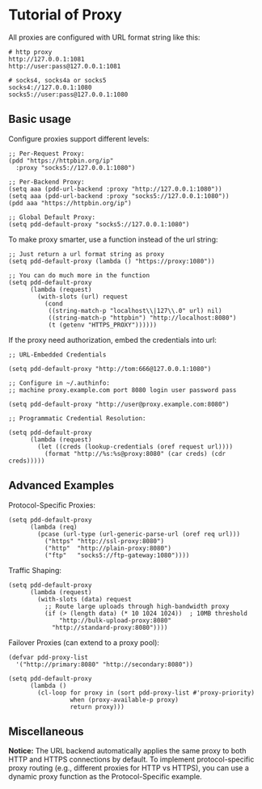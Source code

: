 # Tutorial of Proxy

All proxies are configured with URL format string like this:
```shell
# http proxy
http://127.0.0.1:1081
http://user:pass@127.0.0.1:1081

# socks4, socks4a or socks5
socks4://127.0.0.1:1080
socks5://user:pass@127.0.0.1:1080
```

## Basic usage

Configure proxies support different levels:

```emacs-lisp
;; Per-Request Proxy:
(pdd "https://httpbin.org/ip"
  :proxy "socks5://127.0.0.1:1080")

;; Per-Backend Proxy:
(setq aaa (pdd-url-backend :proxy "http://127.0.0.1:1080"))
(setq aaa (pdd-url-backend :proxy "socks5://127.0.0.1:1080"))
(pdd aaa "https://httpbin.org/ip")

;; Global Default Proxy:
(setq pdd-default-proxy "socks5://127.0.0.1:1080")
```

To make proxy smarter, use a function instead of the url string:

```emacs-lisp
;; Just return a url format string as proxy
(setq pdd-default-proxy (lambda () "https://proxy:1080"))

;; You can do much more in the function
(setq pdd-default-proxy
      (lambda (request)
        (with-slots (url) request
          (cond
           ((string-match-p "localhost\\|127\\.0" url) nil)
           ((string-match-p "httpbin") "http://localhost:8080")
           (t (getenv "HTTPS_PROXY"))))))
```

If the proxy need authorization, embed the credentials into url:
```emacs-lisp
;; URL-Embedded Credentials

(setq pdd-default-proxy "http://tom:666@127.0.0.1:1080")

;; Configure in ~/.authinfo:
;; machine proxy.example.com port 8080 login user password pass

(setq pdd-default-proxy "http://user@proxy.example.com:8080")

;; Programmatic Credential Resolution:

(setq pdd-default-proxy
      (lambda (request)
        (let ((creds (lookup-credentials (oref request url))))
          (format "http://%s:%s@proxy:8080" (car creds) (cdr creds)))))
```

## Advanced Examples

Protocol-Specific Proxies:
```emacs-lisp
(setq pdd-default-proxy
      (lambda (req)
        (pcase (url-type (url-generic-parse-url (oref req url)))
          ("https" "http://ssl-proxy:8080")
          ("http"  "http://plain-proxy:8080")
          ("ftp"   "socks5://ftp-gateway:1080"))))
```

Traffic Shaping:
```emacs-lisp
(setq pdd-default-proxy
      (lambda (request)
        (with-slots (data) request
          ;; Route large uploads through high-bandwidth proxy
          (if (> (length data) (* 10 1024 1024))  ; 10MB threshold
              "http://bulk-upload-proxy:8080"
            "http://standard-proxy:8080"))))
```

Failover Proxies (can extend to a proxy pool):
```emacs-lisp
(defvar pdd-proxy-list
  '("http://primary:8080" "http://secondary:8080"))

(setq pdd-default-proxy
      (lambda ()
        (cl-loop for proxy in (sort pdd-proxy-list #'proxy-priority)
                 when (proxy-available-p proxy)
                 return proxy)))
```

## Miscellaneous

**Notice:** The URL backend automatically applies the same proxy to both HTTP and HTTPS connections by default. To implement protocol-specific proxy routing (e.g., different proxies for HTTP vs HTTPS), you can use a dynamic proxy function as the Protocol-Specific example.

